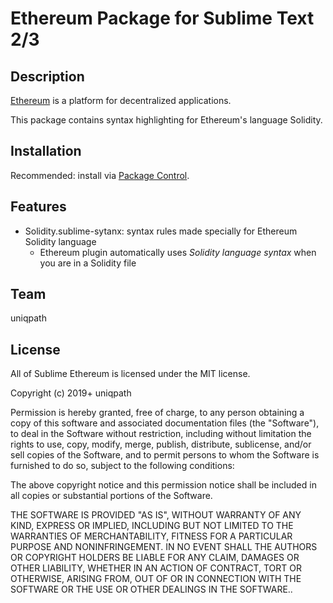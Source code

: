 # Ethereum Package for Sublime Text 2/3

## Description

[Ethereum][ethereum] is a platform for decentralized applications.

This package contains syntax highlighting for Ethereum's language Solidity.

[ethereum]: https://www.ethereum.org/

## Installation

Recommended: install via [Package Control][package-control].

[package-control]: https://packagecontrol.io/packages/Ethereum

## Features

* Solidity.sublime-sytanx: syntax rules made specially for Ethereum Solidity language
   * Ethereum plugin automatically uses *Solidity language syntax* when you are in a Solidity file

## Team

uniqpath

## License

All of Sublime Ethereum is licensed under the MIT license.

  Copyright (c) 2019+ uniqpath

  Permission is hereby granted, free of charge, to any person obtaining a copy
  of this software and associated documentation files (the "Software"), to deal
  in the Software without restriction, including without limitation the rights
  to use, copy, modify, merge, publish, distribute, sublicense, and/or sell
  copies of the Software, and to permit persons to whom the Software is
  furnished to do so, subject to the following conditions:

  The above copyright notice and this permission notice shall be included in
  all copies or substantial portions of the Software.

  THE SOFTWARE IS PROVIDED "AS IS", WITHOUT WARRANTY OF ANY KIND, EXPRESS OR
  IMPLIED, INCLUDING BUT NOT LIMITED TO THE WARRANTIES OF MERCHANTABILITY,
  FITNESS FOR A PARTICULAR PURPOSE AND NONINFRINGEMENT. IN NO EVENT SHALL THE
  AUTHORS OR COPYRIGHT HOLDERS BE LIABLE FOR ANY CLAIM, DAMAGES OR OTHER
  LIABILITY, WHETHER IN AN ACTION OF CONTRACT, TORT OR OTHERWISE, ARISING FROM,
  OUT OF OR IN CONNECTION WITH THE SOFTWARE OR THE USE OR OTHER DEALINGS IN
  THE SOFTWARE..
